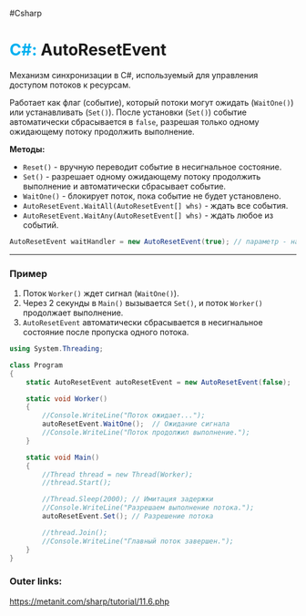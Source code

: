 #Csharp 
# <font color="#00b0f0">C#:</font> AutoResetEvent

Механизм синхронизации в C#, используемый для управления доступом потоков к ресурсам.

Работает как флаг (событие), который потоки могут ожидать (`WaitOne()`) или устанавливать (`Set()`). После установки (`Set()`) событие автоматически сбрасывается в `false`, разрешая только одному ожидающему потоку продолжить выполнение.

**Методы:**
- `Reset()` - вручную переводит событие в несигнальное состояние.
- `Set()` - разрешает одному ожидающему потоку продолжить выполнение и автоматически сбрасывает событие.
- `WaitOne()` - блокирует поток, пока событие не будет установлено.
	<br>
- `AutoResetEvent.WaitAll(AutoResetEvent[] whs)` - ждать все события.
- `AutoResetEvent.WaitAny(AutoResetEvent[] whs)` - ждать любое из событий.

```csharp
AutoResetEvent waitHandler = new AutoResetEvent(true); // параметр - начальное состояние
```

---
### Пример

1. Поток `Worker()` ждет сигнал (`WaitOne()`).
2. Через 2 секунды в `Main()` вызывается `Set()`, и поток `Worker()` продолжает выполнение.
3. `AutoResetEvent` автоматически сбрасывается в несигнальное состояние после пропуска одного потока.

```csharp
using System.Threading;

class Program
{
    static AutoResetEvent autoResetEvent = new AutoResetEvent(false);

    static void Worker()
    {
        //Console.WriteLine("Поток ожидает...");
        autoResetEvent.WaitOne();  // Ожидание сигнала
        //Console.WriteLine("Поток продолжил выполнение.");
    }

    static void Main()
    {
        //Thread thread = new Thread(Worker);
        //thread.Start();

        //Thread.Sleep(2000); // Имитация задержки
        //Console.WriteLine("Разрешаем выполнение потока.");
        autoResetEvent.Set(); // Разрешение потока

        //thread.Join();
        //Console.WriteLine("Главный поток завершен.");
    }
}

```

### Outer links:
https://metanit.com/sharp/tutorial/11.6.php